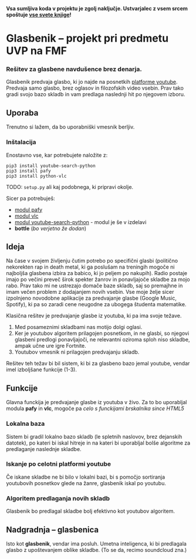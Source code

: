 **Vsa sumljiva koda v projektu je zgolj naključje. Ustvarjalec z vsem srcem spoštuje [vse svete knjige](https://developers.google.com/youtube/terms/api-services-terms-of-service)!**
# Glasbenik – projekt pri predmetu UVP na FMF
### Rešitev za glasbene navdušence brez denarja.
Glasbenik predvaja glasbo, ki jo najde na posnetkih [platforme youtube](https://www.youtube.com/). Predvaja samo glasbo, brez oglasov in filozofskih video vsebin. Prav tako gradi svojo bazo skladb in vam predlaga naslednji hit po njegovem izboru.

## Uporaba
Trenutno si lažem, da bo uporabniški vmesnik berljiv.

### Inštalacija
Enostavno vse, kar potrebujete naložite z:
```
pip3 install youtube-search-python
pip3 install pafy
pip3 install python-vlc
```   

TODO: `setup.py` ali kaj podobnega, ki pripravi okolje.

Sicer pa potrebuješ:
* [modul pafy](https://pypi.org/project/pafy/)
* [modul vlc](https://pypi.org/project/python-vlc/)
* [modul youtube-search-python](https://github.com/alexmercerind/youtube-search-python) - modul je še v izdelavi
* **bottle** (*bo verjetno že dodan*)

## Ideja
Na čase v svojem življenju čutim potrebo po specifični glasbi (politično nekorekten rap in death metal, ki ga poslušam na treningih mogoče ni najboljša glasbena izbira za babico, ki jo peljem po nakupih). Radio postaje imajo po večini preveč širok spekter žanrov in ponavljajoče skladbe za mojo rabo. Prav tako mi ne ustrezajo domače baze skladb, saj so premajhne in imam večen problem z dodajanjem novih vsebin. Vse moje želje sicer izpolnjeno novodobne aplikacije za predvajanje glasbe (Google Music, Spotify), ki pa so zaradi cene neugodne za ubogega študenta matematike.

Klasična rešitev je predvajanje glasbe iz youtuba, ki pa ima svoje težave.
1. Med posameznimi skladbami nas motijo dolgi oglasi.
2. Ker je youtubov algoritem prilagojen posnetkom, in ne glasbi, so njegovi glasbeni predlogi ponavljajoči, ne relevantni oziroma sploh niso skladbe, ampak učne ure igre Fortnite.
3. Youtubov vmesnik ni prilagojen predvajanju skladb.

Rešitev teh težav bi bil sistem, ki bi za glasbeno bazo jemal youtube, vendar imel izboljšane funkcije (1-3).

## Funkcije
Glavna funckija je predvajanje glasbe iz youtuba v živo. Za to bo uporabljal modula **pafy** in **vlc**, mogoče pa *celo s funckijami brskalnika since HTML5*

### Lokalna baza
Sistem bi gradil lokalno bazo skladb (le spletnih naslovov, brez dejanskih datotek), po kateri bi iskal hitreje in na kateri bi uporabljal bolše algoritme za predlaganje naslednje skladbe.

### Iskanje po celotni platformi youtube
Če iskane skladbe ne bi bilo v lokalni bazi, bi s pomočjo sortiranja youtubovih posnetkov glede na žanre, glasbenik iskal po youtubu.

### Algoritem predlaganja novih skladb
Glasbenik bo predlagal skladbe bolj efektivno kot youtubov algoritem.

## Nadgradnja – glasbenica
Isto kot **glasbenik**, vendar ima posluh. Umetna inteligenca, ki bi predlagala glasbo z upoštevanjem oblike skladbe. (To se da, recimo soundcloud zna.)